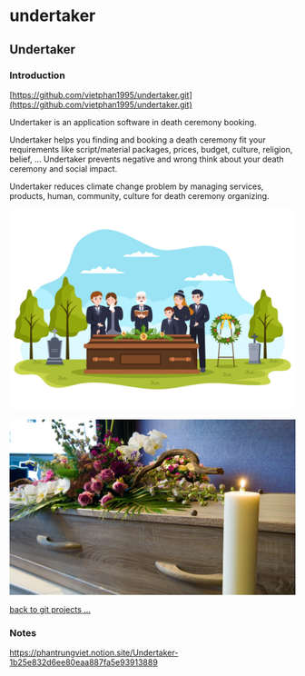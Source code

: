 # undertaker

## Undertaker

### Introduction

[https://github.com/vietphan1995/undertaker.git](https://github.com/vietphan1995/undertaker.git)

Undertaker is an application software in death ceremony booking.

Undertaker helps you finding and booking a death ceremony fit your requirements like script/material packages, prices, budget, culture, religion, belief, … Undertaker prevents negative and wrong think about your death ceremony and social impact.

Undertaker reduces climate change problem by managing services, products, human, community, culture for death ceremony organizing.

![image.png](image.png)

![image.png](image%201.png)

[back to git projects …](https://github.com/vietphan1995/projects)

### Notes
https://phantrungviet.notion.site/Undertaker-1b25e832d6ee80eaa887fa5e93913889